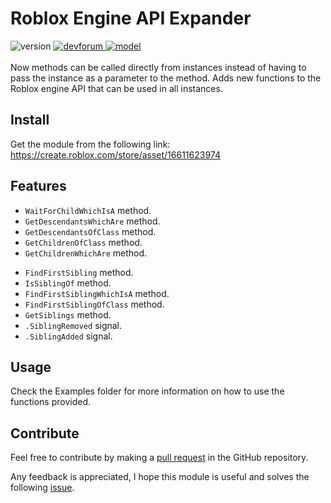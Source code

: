 # Roblox Engine API Expander
![version](https://img.shields.io/badge/version-2.0.0-yellow)
<a href="https://devforum.roblox.com/t/roblox-engine-api-expander-v2/2863874">![devforum](https://img.shields.io/badge/docs-devforum-blue)
<a href="https://create.roblox.com/store/asset/16611623974">![model](https://img.shields.io/badge/model-marketplace-green)</a>
<br>
<br>
Now methods can be called directly from instances instead of having to pass the instance as a parameter to the method. Adds new functions to the Roblox engine API that can be used in all instances.

## Install
Get the module from the following link: https://create.roblox.com/store/asset/16611623974

## Features
* `WaitForChildWhichIsA` method.
* `GetDescendantsWhichAre` method.
* `GetDescendantsOfClass` method.
* `GetChildrenOfClass` method.
* `GetChildrenWhichAre` method.
- `FindFirstSibling` method.
- `IsSiblingOf` method.
- `FindFirstSiblingWhichIsA` method.
- `FindFirstSiblingOfClass` method.
- `GetSiblings` method.
- `.SiblingRemoved` signal.
- `.SiblingAdded` signal.

## Usage
Check the Examples folder for more information on how to use the functions provided.

## Contribute
Feel free to contribute by making a [pull request](https://github.com/010DevX101/Roblox-Engine-API-Expander/pulls) in the GitHub repository.

Any feedback is appreciated, I hope this module is useful and solves the following [issue](https://devforum.roblox.com/t/proposal-to-add-new-complementing-methods-to-instancegetchildren-and-instancegetdescendants/2817747/).
